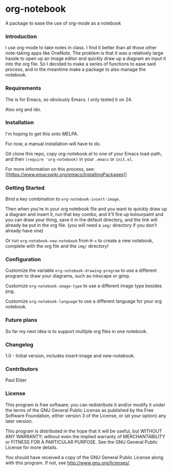 # org-notebook

A package to ease the use of org-mode as a notebook

### Introduction

I use org-mode to take notes in class. I find it better than all those other note-taking apps like OneNote. The problem is that it was a relatively large hassle to open up an image editor and quickly draw up a diagram an input it into the org file. So I decided to make a series of functions to ease said process, and in the meantime make a package to also manage the notebook.

### Requirements

The is for Emacs, so obviously Emacs. I only tested it on 24.

Also org and ido.

### Installation

I'm hoping to get this onto MELPA.

For now, a manual installation will have to do.

Git clone this repo, copy org-notebook.el to one of your Emacs load-path, and then `(require 'org-notebook)` in your `.emacs` or `init.el`.

For more information on this process, see: [[https://www.emacswiki.org/emacs/InstallingPackages]]

### Getting Started

Bind a key combination to `org-notebook-insert-image`.

Then when you're in your org notebook file and you want to quickly draw up a diagram and insert it, run that key combo, and it'll fire up kolourpaint and you can draw your thing, save it in the default directory, and the link will already be put in the org file. (you will need a `img/` directory if you don't already have one)

Or run `org-notebook-new-notebook` from `M-x` to create a new notebook, complete with the org file and the `img/` directory!

### Configuration

Customize the variable `org-notebook-drawing-program` to use a different program to draw your diagrams, such as inkscape or gimp.

Customize `org-notebook-image-type` to use a different image type besides png.

Customize `org-notebook-language` to use a different language for your org notebook.

### Future plans

So far my next idea is to support multiple org files in one notebook.

### Changelog

1.0 - Initial version, includes insert-image and new-notebook.

### Contributors

Paul Elder

### License

This program is free software; you can redistribute it and/or modify it under the terms of the GNU General Public License as published by the Free Software Foundation, either version 3 of the License, or (at your option) any later version.

This program is distributed in the hope that it will be useful, but WITHOUT ANY WARRANTY; without even the implied warranty of MERCHANTABILITY or FITNESS FOR A PARTICULAR PURPOSE.  See the GNU General Public License for more details.

You should have received a copy of the GNU General Public License along with this program.  If not, see <http://www.gnu.org/licenses/>.
